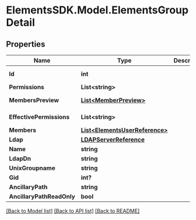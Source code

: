 # ElementsSDK.Model.ElementsGroupDetail

## Properties

Name | Type | Description | Notes
------------ | ------------- | ------------- | -------------
**Id** | **int** |  | [optional] [readonly] 
**Permissions** | **List&lt;string&gt;** |  | [optional] 
**MembersPreview** | [**List&lt;MemberPreview&gt;**](MemberPreview.md) |  | [optional] [readonly] 
**EffectivePermissions** | **List&lt;string&gt;** |  | [optional] [readonly] 
**Members** | [**List&lt;ElementsUserReference&gt;**](ElementsUserReference.md) |  | [optional] 
**Ldap** | [**LDAPServerReference**](LDAPServerReference.md) |  | [optional] 
**Name** | **string** |  | 
**LdapDn** | **string** |  | [optional] 
**UnixGroupname** | **string** |  | [optional] 
**Gid** | **int?** |  | [optional] 
**AncillaryPath** | **string** |  | [optional] 
**AncillaryPathReadOnly** | **bool** |  | [optional] 

[[Back to Model list]](../#documentation-for-models) [[Back to API list]](../#documentation-for-api-endpoints) [[Back to README]](../)

